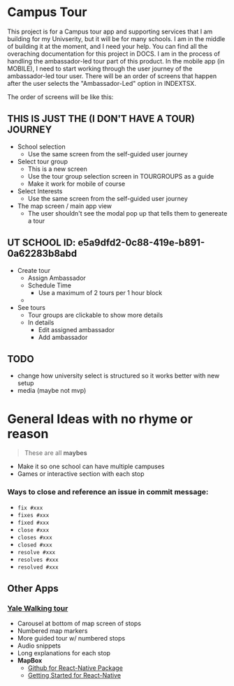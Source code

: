# Campus Tour

This project is for a Campus tour app and supporting services that I am building for my Univserity, but it will be for many schools. I am in the middle of building it at the moment, and I need your help. You can find all the overaching documentation for this project in DOCS. I am in the process of handling the ambassador-led tour part of this product. In the mobile app (in MOBILE), I need to start working through the user journey of the ambassador-led tour user. There will be an order of screens that happen after the user selects the "Ambassador-Led" option in INDEXTSX. 

The order of screens will be like this:



## THIS IS JUST THE (I DON'T HAVE A TOUR) JOURNEY

- School selection 
  - Use the same screen from the self-guided user journey
- Select tour group 
  - This is a new screen
  - Use the tour group selection screen in TOURGROUPS as a guide 
  - Make it work for mobile of course
- Select Interests
  - Use the same screen from the self-guided user journey
- The map screen / main app view
  - The user shouldn't see the modal pop up that tells them to genereate a tour




## UT SCHOOL ID: e5a9dfd2-0c88-419e-b891-0a62283b8abd


- Create tour
  - Assign Ambassador
  - Schedule Time
    - Use a maximum of 2 tours per 1 hour block
  - 
- See tours
  - Tour groups are clickable to show more details
  - In details
    - Edit assigned ambassador
    - Add ambassador


## TODO

- change how university select is structured so it works better with new setup
- media (maybe not mvp)





# General Ideas with no rhyme or reason

> These are all **maybes**

- Make it so one school can have multiple campuses
- Games or interactive section with each stop






### Ways to close and reference an issue in commit message:
- `fix #xxx`
- `fixes #xxx`
- `fixed #xxx`
- `close #xxx`
- `closes #xxx`
- `closed #xxx`
- `resolve #xxx`
- `resolves #xxx`
- `resolved #xxx`

## Other Apps

### [Yale Walking tour](https://apps.apple.com/us/app/yale-admissions-campus-tour/id1221482922)
- Carousel at bottom of map screen of stops
- Numbered map markers
- More guided tour w/ numbered stops
- Audio snippets 
- Long explanations for each stop
- **MapBox**
    - [Github for React-Native Package](https://github.com/rnmapbox/maps)
    - [Getting Started for React-Native](https://github.com/rnmapbox/maps/blob/main/docs/GettingStarted.md)

